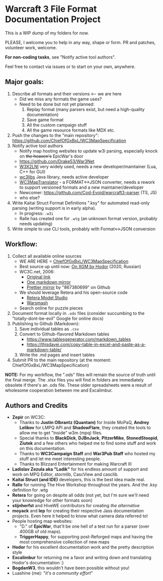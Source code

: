 # Warcraft 3 File Format Documentation Project

This is a WIP dump of my folders for now.

PLEASE, I welcome you to help in any way, shape or form. PR and patches, volunteer work, welcome.

**For non-coding tasks**, see "Notify active tool authors".

Feel free to contact via issues or to start on your own, anywhere.

## Major goals:

1. Describe all formats and their versions <-- we are here
	- Did we miss any formats the game uses?
	- Need to be done but not yet planned:
		1. Replay format (many parsers exist, but need a high-quality documentation)
		2. Save game format
		3. All the custom campaign stuff
		4. All the game resource formats like MDX etc.
2. Push the changes to the "main repository": https://github.com/ChiefOfGxBxL/WC3MapSpecification
4. Notify active tool authors
	- Notify map hosting websites to update w3i parsing, especially knock on ~~the heaven's~~ EpicWar's door
	- https://github.com/Drake53/War3Net
	- [W3X2LNI](https://github.com/sumneko/w3x2lni) very widely used, needs a new developer/maintainer (Lua, C++ for GUI)
	- [wc3libs](https://github.com/inwc3/wc3libs) Java library, needs active developer
	- [WC3MapTranslator](https://github.com/ChiefOfGxBxL/WC3MapTranslator) - a FORMAT<->JSON converter,
	needs a rework to support versioned formats and a new maintainer/developer
	- Newcomer: https://github.com/Cod-Evoid/warcraft3-parser (TS, JS)
	- who else?
5. Write Kaitai Struct Format Definitions ".ksy" for automated read-only parsing
(writing support is in early alpha).
	- In progress: `.w3i`
	- Ralle has created one for `.wtg` (an unknown format version, probably needs updating)
6. Write simple to use CLI tools, probably with Format<->JSON conversion

## Workflow:

1. Collect all available online sources
	- WE ARE HERE = [ChiefOfGxBxL/WC3MapSpecification](https://github.com/ChiefOfGxBxL/WC3MapSpecification)
	- Best source up until now: [On XGM by Hodor](https://xgm.guru/p/wc3/w3-file-format) (2020, Russian)
	- WC3C.net, 2006:
		- [Original link](https://web.archive.org/web/20140514131031/http://www.wc3c.net:80/tools/specs/)
		- [One markdown mirror](https://github.com/SimonMossmyr/w3x-spec)
		- [Prettier mirror](https://867380699.github.io/blog/2019/05/09/W3X_Files_Format) by "867380699" on Github
	- We should leverage Retera and his open-source code
		- [Retera Model Studio](https://github.com/Retera/ReterasModelStudio)
		- [Warsmash](https://github.com/Retera/WarsmashModEngine)
	- Search online for puzzle pieces
2. Document format locally in `.ods` files
(consider succumbing to the "totally-dont-be-evil" Google for online docs)
3. Publishing to Github (Markdown):
	1. Save individual tables as `.csv`
	2. Convert to Github-flavored Markdown tables
		- https://www.tablesgenerator.com/markdown_tables
		- https://thisdavej.com/copy-table-in-excel-and-paste-as-a-markdown-table/
	3. Write the .md pages and insert tables
4. Submit PR to the main repository (at the moment: ChiefOfGxBxL/WC3MapSpecification)

**NOTE:** For my workflow, the ".ods" files will remain the source of truth until the final merge.
The .xlsx files you will find in folders are immediately obsolete if there's an .ods file.
These older spreadsheets were a result of wholesome cooperation between me and Excalimbur.

## Authors and Credits

- **Zepir** on WC3C:
	- Thanks to **Justin Olbrantz (Quantam)** for Inside MoPaQ, **Andrey Lelikov** for LMPQ API and
	**ShadowFlare**, they created the tools to allow me to get "inside" w3m (mpq) files.
	- Special thanks to **BlackDick**, **DJBnJack**, **PitzerMike**, **StonedStoopid**, **Ziutek**
	and a few others who helped me to find some stuff and work on this documentation.
	- Thanks to **WC3Campaign Staff** and **War3Pub Staff** who hosted my stuff
	and let me meet interesting people.
	- Thanks to Blizzard Entertainment for making Warcraft III
- **Ladislav Zezula aka "Ladik"** for his endless amount of support and work on MPQ Editor, stormlib,
CascView and casclib.
- **Kaitai Struct (and IDE)** developers, this is the best idea made real.
- **Ralle** for running The Hive Workshop throughout the years. And the .ksy definition for .wtg
- **Retera** for going on despite all odds (not yet, but I'm sure we'll need your knowledge for other
formats soon)
- **stijnherfst** and HiveWE contributors for creating *the alternative*
- **moyack** and **lep** for creating their respective Jass documentation projects.
Even here it helped to know what camera data referred to!
- People hosting map websites:
	- "D." of **EpicWar**, that'll be one hell of a test run for a parser (over 400GB of old maps).
	- **TriggerHappy**, for supporting post-Reforged maps and having the most comprehensive collection
	of new maps
- **Hodor** for his excellent documentation work and the pretty description style
- **Excalimbur** for returning me a favor and writing down and translating Hodor's documentation :)
- **BogdanW3**, this wouldn't have been possible without you!
- Luashine (me): "*it's a community effort*"
